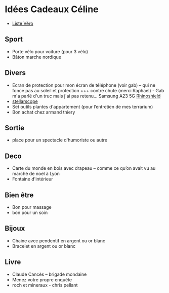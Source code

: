 # Idées Cadeaux Céline

- [Liste Véro](https://gcauchis.github.io/idKDO/Vero)

## Sport

- Porte vélo pour voiture (pour 3 vélo)
- Bâton marche nordique

## Divers

- Ecran de protection pour mon écran de téléphone (voir gab) – qui ne fonce pas au soleil et protection +++ contre chute (merci Raphael) - Gab m'a parlé d'un truc mais j'ai pas retenu... Samsung A23 5G [Rhinoshield](https://shop.rhinoshield.fr/design-studio/collections/psg?utm_source=google&utm_medium=cpc&utm_content=cvs-p-ip-psg-launch-2025&gad_source=1&gad_campaignid=22452886246&gclid=CjwKCAjwl_XBBhAUEiwAWK2hzj_N-trVwRrw6x-5VAeQBXrllKnEhS5Uh_wHaBPdm_E8SZEsQ6zU7hoCnAMQAvD_BwE)
- [stellarscope](https://www.natureetdecouvertes.com/optique-astronomie/telescopes/accessoires-astronomie/stellarscope-53162410)
- Set outils plantes d'appartement (pour l’entretien de mes terrarium)
- Bon achat chez armand thiery

## Sortie

- place pour un spectacle d'humoriste ou autre

## Deco

- Carte du monde en bois avec drapeau – comme ce qu’on avait vu au marché de noel à Lyon
- Fontaine d'intérieur

## Bien être

- Bon pour massage
- bon pour un soin

## Bijoux

- Chaine avec pendentif en argent ou or blanc
- Bracelet en argent ou or blanc

## Livre

- Claude Cancès – brigade mondaine
- Menez votre propre enquête
- roch et mineraux - chris pellant
